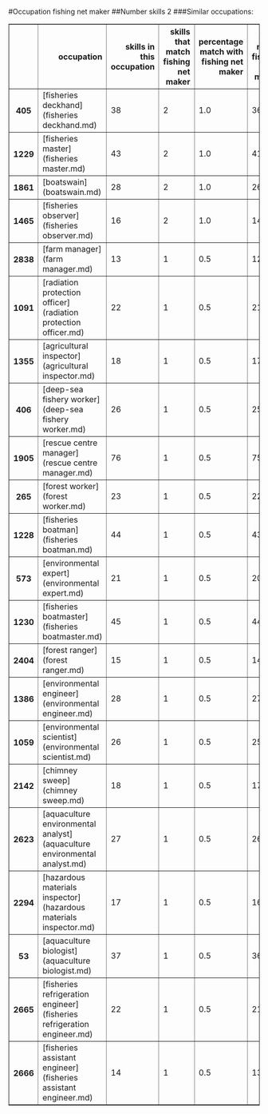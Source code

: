 #Occupation fishing net maker
##Number skills 2
###Similar occupations:
<table border="1" class="dataframe">
  <thead>
    <tr style="text-align: right;">
      <th></th>
      <th>occupation</th>
      <th>skills in this occupation</th>
      <th>skills that match fishing net maker</th>
      <th>percentage match with fishing net maker</th>
      <th>skills not in fishing net maker</th>
    </tr>
  </thead>
  <tbody>
    <tr>
      <th>405</th>
      <td>[fisheries deckhand](fisheries deckhand.md)</td>
      <td>38</td>
      <td>2</td>
      <td>1.0</td>
      <td>36</td>
    </tr>
    <tr>
      <th>1229</th>
      <td>[fisheries master](fisheries master.md)</td>
      <td>43</td>
      <td>2</td>
      <td>1.0</td>
      <td>41</td>
    </tr>
    <tr>
      <th>1861</th>
      <td>[boatswain](boatswain.md)</td>
      <td>28</td>
      <td>2</td>
      <td>1.0</td>
      <td>26</td>
    </tr>
    <tr>
      <th>1465</th>
      <td>[fisheries observer](fisheries observer.md)</td>
      <td>16</td>
      <td>2</td>
      <td>1.0</td>
      <td>14</td>
    </tr>
    <tr>
      <th>2838</th>
      <td>[farm manager](farm manager.md)</td>
      <td>13</td>
      <td>1</td>
      <td>0.5</td>
      <td>12</td>
    </tr>
    <tr>
      <th>1091</th>
      <td>[radiation protection officer](radiation protection officer.md)</td>
      <td>22</td>
      <td>1</td>
      <td>0.5</td>
      <td>21</td>
    </tr>
    <tr>
      <th>1355</th>
      <td>[agricultural inspector](agricultural inspector.md)</td>
      <td>18</td>
      <td>1</td>
      <td>0.5</td>
      <td>17</td>
    </tr>
    <tr>
      <th>406</th>
      <td>[deep-sea fishery worker](deep-sea fishery worker.md)</td>
      <td>26</td>
      <td>1</td>
      <td>0.5</td>
      <td>25</td>
    </tr>
    <tr>
      <th>1905</th>
      <td>[rescue centre manager](rescue centre manager.md)</td>
      <td>76</td>
      <td>1</td>
      <td>0.5</td>
      <td>75</td>
    </tr>
    <tr>
      <th>265</th>
      <td>[forest worker](forest worker.md)</td>
      <td>23</td>
      <td>1</td>
      <td>0.5</td>
      <td>22</td>
    </tr>
    <tr>
      <th>1228</th>
      <td>[fisheries boatman](fisheries boatman.md)</td>
      <td>44</td>
      <td>1</td>
      <td>0.5</td>
      <td>43</td>
    </tr>
    <tr>
      <th>573</th>
      <td>[environmental expert](environmental expert.md)</td>
      <td>21</td>
      <td>1</td>
      <td>0.5</td>
      <td>20</td>
    </tr>
    <tr>
      <th>1230</th>
      <td>[fisheries boatmaster](fisheries boatmaster.md)</td>
      <td>45</td>
      <td>1</td>
      <td>0.5</td>
      <td>44</td>
    </tr>
    <tr>
      <th>2404</th>
      <td>[forest ranger](forest ranger.md)</td>
      <td>15</td>
      <td>1</td>
      <td>0.5</td>
      <td>14</td>
    </tr>
    <tr>
      <th>1386</th>
      <td>[environmental engineer](environmental engineer.md)</td>
      <td>28</td>
      <td>1</td>
      <td>0.5</td>
      <td>27</td>
    </tr>
    <tr>
      <th>1059</th>
      <td>[environmental scientist](environmental scientist.md)</td>
      <td>26</td>
      <td>1</td>
      <td>0.5</td>
      <td>25</td>
    </tr>
    <tr>
      <th>2142</th>
      <td>[chimney sweep](chimney sweep.md)</td>
      <td>18</td>
      <td>1</td>
      <td>0.5</td>
      <td>17</td>
    </tr>
    <tr>
      <th>2623</th>
      <td>[aquaculture environmental analyst](aquaculture environmental analyst.md)</td>
      <td>27</td>
      <td>1</td>
      <td>0.5</td>
      <td>26</td>
    </tr>
    <tr>
      <th>2294</th>
      <td>[hazardous materials inspector](hazardous materials inspector.md)</td>
      <td>17</td>
      <td>1</td>
      <td>0.5</td>
      <td>16</td>
    </tr>
    <tr>
      <th>53</th>
      <td>[aquaculture biologist](aquaculture biologist.md)</td>
      <td>37</td>
      <td>1</td>
      <td>0.5</td>
      <td>36</td>
    </tr>
    <tr>
      <th>2665</th>
      <td>[fisheries refrigeration engineer](fisheries refrigeration engineer.md)</td>
      <td>22</td>
      <td>1</td>
      <td>0.5</td>
      <td>21</td>
    </tr>
    <tr>
      <th>2666</th>
      <td>[fisheries assistant engineer](fisheries assistant engineer.md)</td>
      <td>14</td>
      <td>1</td>
      <td>0.5</td>
      <td>13</td>
    </tr>
  </tbody>
</table>
